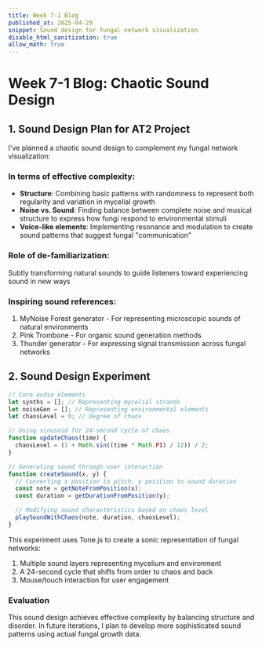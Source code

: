 ```yaml
---
title: Week 7-1 Blog
published_at: 2025-04-29
snippet: Sound design for fungal network visualization
disable_html_sanitization: true
allow_math: true
---
```


# Week 7-1 Blog: Chaotic Sound Design

## 1. Sound Design Plan for AT2 Project

I've planned a chaotic sound design to complement my fungal network visualization:

### In terms of effective complexity:

- **Structure**: Combining basic patterns with randomness to represent both regularity and variation in mycelial growth
- **Noise vs. Sound**: Finding balance between complete noise and musical structure to express how fungi respond to environmental stimuli
- **Voice-like elements**: Implementing resonance and modulation to create sound patterns that suggest fungal "communication"

### Role of de-familiarization:

Subtly transforming natural sounds to guide listeners toward experiencing sound in new ways

### Inspiring sound references:

1. MyNoise Forest generator - For representing microscopic sounds of natural environments
2. Pink Trombone - For organic sound generation methods
3. Thunder generator - For expressing signal transmission across fungal networks

## 2. Sound Design Experiment

```javascript
// Core audio elements
let synths = []; // Representing mycelial strands
let noiseGen = []; // Representing environmental elements
let chaosLevel = 0; // Degree of chaos

// Using sinusoid for 24-second cycle of chaos
function updateChaos(time) {
  chaosLevel = (1 + Math.sin((time * Math.PI) / 12)) / 2;
}

// Generating sound through user interaction
function createSound(x, y) {
  // Converting x position to pitch, y position to sound duration
  const note = getNoteFromPosition(x);
  const duration = getDurationFromPosition(y);

  // Modifying sound characteristics based on chaos level
  playSoundWithChaos(note, duration, chaosLevel);
}
```

This experiment uses Tone.js to create a sonic representation of fungal networks:

1. Multiple sound layers representing mycelium and environment
2. A 24-second cycle that shifts from order to chaos and back
3. Mouse/touch interaction for user engagement

### Evaluation

This sound design achieves effective complexity by balancing structure and disorder. In future iterations, I plan to develop more sophisticated sound patterns using actual fungal growth data.
